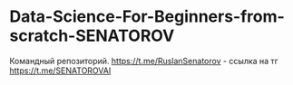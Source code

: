 # Data-Science-For-Beginners-from-scratch-SENATOROV
Командный репозиторий.
https://t.me/RuslanSenatorov - ссылка на тг
https://t.me/SENATOROVAI
